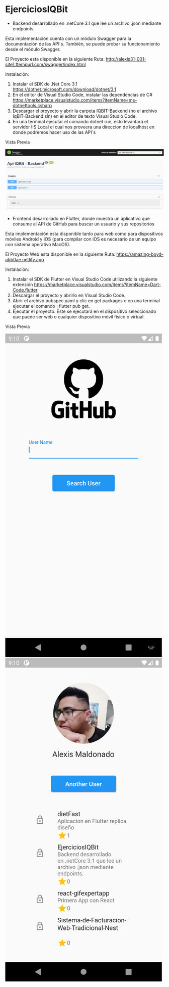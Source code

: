# EjerciciosIQBit
- Backend desarrollado en .netCore 3.1 que lee un archivo .json mediante endpoints.

Esta implementación cuenta con un módulo Swagger para la documentación de las API´s. También, se puede probar su funcionamiento desde el módulo Swagger.

El Proyecto esta disponible en la siguiente Ruta: http://alexis31-001-site1.ftempurl.com/swagger/index.html

Instalación:
1. Instalar el SDK de .Net Core 3.1 
https://dotnet.microsoft.com/download/dotnet/3.1
2. En el editor de Visual Studio Code, instalar las dependencias de C# 
https://marketplace.visualstudio.com/items?itemName=ms-dotnettools.csharp
3. Descargar el proyecto y abrir la carpeta IQBIT-Backend (no el archivo IqBIT-Backend.sln) en el editor de texto Visual Studio Code.
4. En una terminal ejecutar el comando dotnet run, esto levantará el servidor IIS Local el cual nos proveera una direccion de localhost en donde podremos hacer uso de las API´s

Vista Previa

![Swagger](https://github.com/alexisMaldonado31/EjerciciosIQBit/blob/main/AssetsReadme/SwaggerBackend.png)

- Frontend desarrollado en Flutter, donde muestra un aplicativo que consume al API de GitHub para buscar un usuario y sus repositorios

Esta implementación esta disponible tanto para web como para dispositivos móviles Android y iOS (para compilar con iOS es necesario de un equipo con sistema operativo MacOS).

El Proyecto Web esta disponible en la siguiente Ruta: https://amazing-boyd-abb0ae.netlify.app

Instalación:
1. Instalar el SDK de Flutter en Visual Studio Code utilizando la siguiente extensión https://marketplace.visualstudio.com/items?itemName=Dart-Code.flutter
2. Descargar el proyecto y abrirlo en Visual Studio Code.
3. Abrir el archivo pubspec.yaml y clic en get packages o en una terminal ejecutar el comando : flutter pub get.
4. Ejecutar el proyecto. Este se ejecutará en el dispositivo seleccionado que puede ser web o cualquier dispositivo móvil físico o virtual.

Vista Previa

![WelcomePage](https://github.com/alexisMaldonado31/EjerciciosIQBit/blob/main/AssetsReadme/FlutterWelcome.png)
![UserPage](https://github.com/alexisMaldonado31/EjerciciosIQBit/blob/main/AssetsReadme/FlutterUserGitHub.png)
